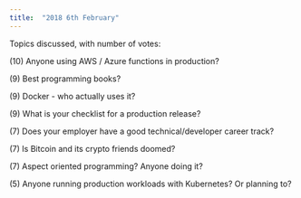 ```yaml
---
title:  "2018 6th February"
---
```


Topics discussed, with number of votes:

(10) Anyone using AWS / Azure functions in production?

(9) Best programming books?

(9) Docker - who actually uses it?

(9) What is your checklist for a production release?

(7) Does your employer have a good technical/developer career track?

(7) Is Bitcoin and its crypto friends doomed?

(7) Aspect oriented programming? Anyone doing it?

(5) Anyone running production workloads with Kubernetes? Or planning to?



